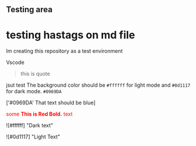 ## Testing area
# testing hastags on md file

Im creating this repository as a test environment

Vscode 

> this is quote

jsut test
The background color should be `#ffffff` for light mode and `#0d1117` for dark mode. `#0969DA`

['#0969DA' That text should be blue] 

<span style="color:red">some **This is Red Bold.** text</span>

![#ffffff] "Dark text"

![#0d1117] "Light Text"